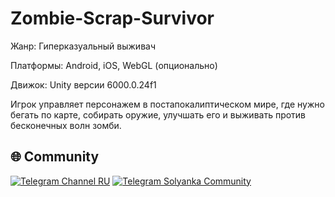 # Zombie-Scrap-Survivor
Жанр: Гиперказуальный выживач 

Платформы: Android, iOS, WebGL (опционально) 

Движок: Unity версии 6000.0.24f1

Игрок управляет персонажем в постапокалиптическом мире, где нужно бегать по карте, собирать оружие, улучшать его и выживать против бесконечных волн зомби.

## 🌐 Community

[![Telegram Channel RU](https://img.shields.io/endpoint?style=for-the-badge&color=0891b2&labelColor=1c1917&url=https%3A%2F%2Ftg.sumanjay.workers.dev%2Fgamedev_my_love&label=Channel%20RU)](https://t.me/gamedev_my_love)
[![Telegram Solyanka Community](https://img.shields.io/endpoint?label=Solyanka%20community&style=for-the-badge&color=0891b2&labelColor=1c1917&url=https%3A%2F%2Ftg.sumanjay.workers.dev%2Fsolycmty)](https://t.me/solycmty)
